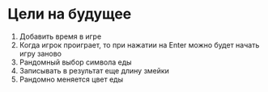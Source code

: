# Цели на будущее

1. Добавить время в игре
2. Когда игрок проиграет, то при нажатии на Enter можно будет начать игру заново
3. Рандомный выбор символа еды
4. Записывать в результат еще длину змейки
5. Рандомно меняется цвет еды
